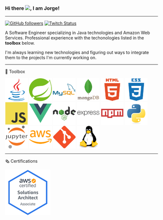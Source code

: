 ### Hi there <img src="https://raw.githubusercontent.com/MartinHeinz/MartinHeinz/master/wave.gif" width=30px>, I am Jorge!
---

[![GitHub followers](https://img.shields.io/github/followers/JorgeMag96?style=social)](https://github.com/JorgeMag96)
[![Twitch Status](https://img.shields.io/twitch/status/pheizxtv?style=social)](https://www.twitch.tv/pheizxtv)

A Software Engineer specializing in Java technologies and Amazon Web Services. Professional experience with the techonologies listed in the **toolbox** below.

I'm always learning new technologies and figuring out ways to integrate them to the projects I'm currently working on.

---

🧰  Toolbox

<img src="https://github.com/devicons/devicon/blob/master/icons/java/java-original.svg" alt="Java logo" width="75" height="75"> <img src="https://github.com/devicons/devicon/blob/master/icons/spring/spring-original.svg" alt="Spring logo" width="75" height="75"> <img src="https://github.com/devicons/devicon/blob/master/icons/mysql/mysql-original-wordmark.svg" alt="MySQL logo" width="75" height="75"> <img src="https://github.com/devicons/devicon/blob/master/icons/mongodb/mongodb-original-wordmark.svg" alt="MongoDB logo" width="75" height="75"> <img src="https://github.com/devicons/devicon/blob/master/icons/html5/html5-plain-wordmark.svg" alt="Html5 logo" width="75" height="75"> <img src="https://github.com/devicons/devicon/blob/master/icons/css3/css3-plain-wordmark.svg" alt="CSS logo" width="75" height="75"> <img src="https://github.com/devicons/devicon/blob/master/icons/javascript/javascript-original.svg" alt="JavaScript logo" width="75" height="75"> <img src="https://github.com/devicons/devicon/blob/master/icons/vuejs/vuejs-original.svg" alt="Vue logo" width="75" height="75"> <img src="https://github.com/devicons/devicon/blob/master/icons/nodejs/nodejs-original-wordmark.svg" alt="Node logo" width="75" height="75"> <img src="https://github.com/devicons/devicon/blob/master/icons/express/express-original-wordmark.svg" alt="Express logo" width="75" height="75"> <img src="https://github.com/devicons/devicon/blob/master/icons/npm/npm-original-wordmark.svg" alt="NPM logo" width="75" height="75"> <img src="https://github.com/devicons/devicon/blob/master/icons/python/python-original.svg" alt="Python logo" width="75" height="75"> <img src="https://github.com/devicons/devicon/blob/master/icons/jupyter/jupyter-original-wordmark.svg" alt="Jupyter logo" width="75" height="75"> <img src="https://github.com/devicons/devicon/blob/master/icons/amazonwebservices/amazonwebservices-plain-wordmark.svg" alt="AWS logo" width="75" height="75"> <img src="https://github.com/devicons/devicon/blob/master/icons/git/git-original.svg" alt="Git logo" width="75" height="75"> <img src="https://github.com/devicons/devicon/blob/master/icons/linux/linux-original.svg" alt="Linux logo" width="75" height="75">

---

🗞️  Certifications

<a href="https://www.credly.com/badges/0d8c132b-fd30-409b-99b9-55a4d626032a/public_url" target="_blank"> <img src="https://github.com/JorgeMag96/JorgeMag96/blob/main/images/aws-certified-solutions-architect-associate%20480px.png" alt="SAA" width="150" height="150"> </a>

<!--
**JorgeMag96/JorgeMag96** is a ✨ _special_ ✨ repository because its `README.md` (this file) appears on your GitHub profile.

Here are some ideas to get you started:

- 🔭 I’m currently working on ...
- 🌱 I’m currently learning ...
- 👯 I’m looking to collaborate on ...
- 🤔 I’m looking for help with ...
- 💬 Ask me about ...
- 📫 How to reach me: ...
- 😄 Pronouns: ...
- ⚡ Fun fact: ...
-->
